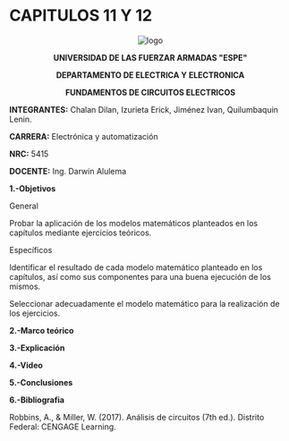 # CAPITULOS 11 Y 12
<div align="center">
  
  ![logo](https://user-images.githubusercontent.com/75336529/127252424-ce83eb31-8341-4e76-9136-eef41410b9bc.png)
  
  **UNIVERSIDAD DE LAS FUERZAR ARMADAS "ESPE"**
  
  **DEPARTAMENTO DE ELECTRICA Y ELECTRONICA**
  
  **FUNDAMENTOS DE CIRCUITOS ELECTRICOS**
  
</div>

**INTEGRANTES:** 
 Chalan Dilan, Izurieta Erick, Jiménez Ivan, Quilumbaquin Lenin.

**CARRERA:**
 Electrónica y automatización

**NRC:**
 5415

**DOCENTE:**
Ing. Darwin Alulema

**1.-Objetivos**

General

Probar la aplicación de los modelos matemáticos planteados en los capítulos mediante ejercicios teóricos.

Específicos

Identificar el resultado de cada modelo matemático planteado en los capítulos, así como sus componentes para una buena ejecución de los mismos.

Seleccionar adecuadamente el modelo matemático para la realización de los ejercicios.

**2.-Marco teórico**



**3.-Explicación**


**4.-Video**



**5.-Conclusiones**



**6.-Bibliografia**

Robbins, A., & Miller, W. (2017). Análisis de circuitos (7th ed.). Distrito Federal: CENGAGE Learning.
